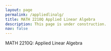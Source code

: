```yaml
---
layout: page
permalink: /appliedlinalg/
title: MATH 2210Q Applied Linear Algebra
description: This page is under construction. 
nav: false
---
```


MATH 2210Q: Applied Linear Algebra

